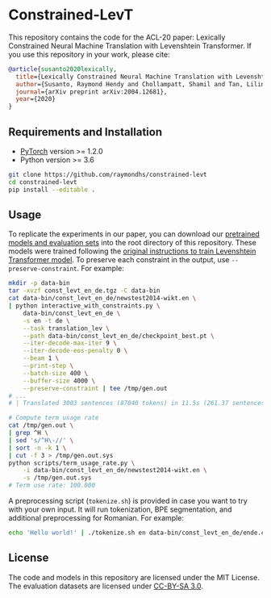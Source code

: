 # Constrained-LevT

This repository contains the code for the ACL-20 paper: Lexically Constrained Neural Machine Translation with Levenshtein Transformer. If you use this repository in your work, please cite:

```bibtex
@article{susanto2020lexically,
  title={Lexically Constrained Neural Machine Translation with Levenshtein Transformer},
  author={Susanto, Raymond Hendy and Chollampatt, Shamil and Tan, Liling},
  journal={arXiv preprint arXiv:2004.12681},
  year={2020}
}
```

## Requirements and Installation

* [PyTorch](http://pytorch.org/) version >= 1.2.0
* Python version >= 3.6

```bash
git clone https://github.com/raymondhs/constrained-levt
cd constrained-levt
pip install --editable .
```

## Usage

To replicate the experiments in our paper, you can download our [pretrained models and evaluation sets](https://github.com/raymondhs/constrained-levt/releases) into the root directory of this repository. These models were trained following the [original instructions to train Levenshtein Transformer model](https://github.com/pytorch/fairseq/tree/master/examples/nonautoregressive_translation). To preserve each constraint in the output, use `--preserve-constraint`. For example:

```bash
mkdir -p data-bin
tar -xvzf const_levt_en_de.tgz -C data-bin
cat data-bin/const_levt_en_de/newstest2014-wikt.en \
| python interactive_with_constraints.py \
    data-bin/const_levt_en_de \
    -s en -t de \
    --task translation_lev \
    --path data-bin/const_levt_en_de/checkpoint_best.pt \
    --iter-decode-max-iter 9 \
    --iter-decode-eos-penalty 0 \
    --beam 1 \
    --print-step \
    --batch-size 400 \
    --buffer-size 4000 \
    --preserve-constraint | tee /tmp/gen.out
# ...
# | Translated 3003 sentences (87040 tokens) in 11.5s (261.37 sentences/s, 7575.50 tokens/s)

# Compute term usage rate
cat /tmp/gen.out \
| grep ^H \
| sed 's/^H\-//' \
| sort -n -k 1 \
| cut -f 3 > /tmp/gen.out.sys
python scripts/term_usage_rate.py \
    -i data-bin/const_levt_en_de/newstest2014-wikt.en \
    -s /tmp/gen.out.sys
# Term use rate: 100.000
```

A preprocessing script (`tokenize.sh`) is provided in case you want to try with your own input. It will run tokenization, BPE segmentation, and additional preprocessing for Romanian. For example:

```bash
echo 'Hello world!' | ./tokenize.sh en data-bin/const_levt_en_de/ende.code
```

## License

The code and models in this repository are licensed under the MIT License. The evaluation datasets are licensed under [CC-BY-SA 3.0](https://creativecommons.org/licenses/by-sa/3.0/).
